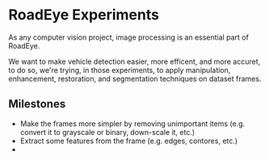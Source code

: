 # RoadEye Experiments

As any computer vision project, image processing is an essential part of RoadEye.

We want to make vehicle detection easier, more efficent, and more accuret, to do so, we're trying, in those experiments, to apply manipulation, enhancement, restoration, and segmentation techniques on dataset frames.

## Milestones

- Make the frames more simpler by removing unimportant items (e.g. convert it to grayscale or binary, down-scale it, etc.)
- Extract some features from the frame (e.g. edges, contores, etc.)
- 